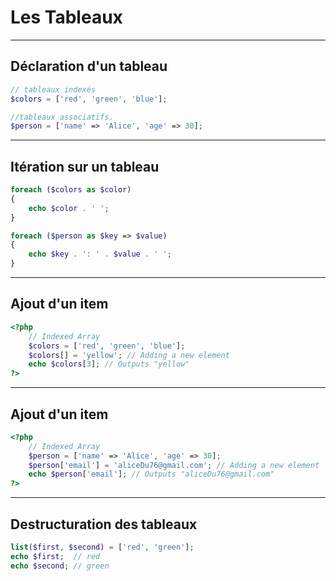 # Les Tableaux
---

## Déclaration d'un tableau
```php
// tableaux indexés
$colors = ['red', 'green', 'blue'];

//tableaux associatifs.
$person = ['name' => 'Alice', 'age' => 30];
```

---
## Itération sur un tableau
```php
foreach ($colors as $color) 
{ 
    echo $color . ' '; 
}

foreach ($person as $key => $value) 
{ 
    echo $key . ': ' . $value . ' '; 
}
```

---
## Ajout d'un item
```php
<?php
    // Indexed Array
    $colors = ['red', 'green', 'blue'];
    $colors[] = 'yellow'; // Adding a new element
    echo $colors[3]; // Outputs "yellow"
?>
```
---
## Ajout d'un item
```php
<?php
    // Indexed Array
    $person = ['name' => 'Alice', 'age' => 30];
    $person['email'] = 'aliceDu76@gmail.com'; // Adding a new element
    echo $person['email']; // Outputs "aliceDu76@gmail.com"
?>
```


---
## Destructuration des tableaux
```php
list($first, $second) = ['red', 'green'];
echo $first;  // red
echo $second; // green
```

